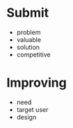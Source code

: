 # Submit

- problem
- valuable
- solution
- competitive

# Improving

- need
- target user
- design

